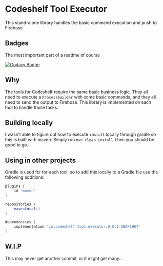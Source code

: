 # Codeshelf Tool Executor
This stand-alone library handles the basic command execution and push to Firehose

## Badges
The most important part of a readme of course

[![Codacy Badge](https://api.codacy.com/project/badge/Grade/8caaa097d92b431a91e91418bd59590e)](https://www.codacy.com/app/peavers/codeshelf-tool-executor?utm_source=github.com&amp;utm_medium=referral&amp;utm_content=peavers/codeshelf-tool-executor&amp;utm_campaign=Badge_Grade)

## Why
The tools for Codeshelf require the same basic business logic. They all need to execute a `Processbuilder`
with some basic commands, and they all need to send the output to Firehose. This library is implemented on each tool
to handle those tasks.  

## Building locally
I wasn't able to figure out how to execute `install` locally through gradle so this is built with maven. Simply run `mvn clean install`
Then you should be good to go.

## Using in other projects
Gradle is used for for each tool, so to add this locally to a Gradle file use the following additions:
```groovy
plugins {
    id 'maven'
}

repositories {
    mavenLocal()
}

dependencies {
    implementation 'io.codeshelf:tool-executor:0.0.1-SNAPSHOT' 
}
```
 
## W.I.P
This may never get another commit, or it might get many... 
